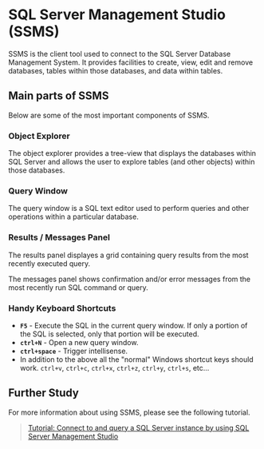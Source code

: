 # SQL Server Management Studio (SSMS)

SSMS is the client tool used to connect to the SQL Server Database Management System. It provides facilities to create, view, edit and remove databases, tables within those databases, and data within tables.

## Main parts of SSMS

Below are some of the most important components of SSMS.

### Object Explorer

The object explorer provides a tree-view that displays the databases within SQL Server and allows the user to explore tables (and other objects) within those databases.

### Query Window

The query window is a SQL text editor used to perform queries and other operations within a particular database.

### Results / Messages Panel

The results panel displayes a grid containing query results from the most recently executed query.

The messages panel shows confirmation and/or error messages from the most recently run SQL command or query.

### Handy Keyboard Shortcuts

* **`F5`** - Execute the SQL in the current query window. If only a portion of the SQL is selected, only that portion will be executed.
* **`ctrl+N`** - Open a new query window.
* **`ctrl+space`** - Trigger intellisense.
* In addition to the above all the "normal" Windows shortcut keys should work. `ctrl+v`, `ctrl+c`, `ctrl+x`, `ctrl+z`, `ctrl+y`, `ctrl+s`, etc...

## Further Study

For more information about using SSMS, please see the following tutorial.
>[Tutorial: Connect to and query a SQL Server instance by using SQL Server Management Studio](
https://docs.microsoft.com/en-us/sql/ssms/tutorials/connect-query-sql-server?view=sql-server-2017)